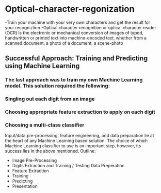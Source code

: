 # Optical-character-regonization
-Train your machine with your very own characters and get the result for your recogniztion
-Optical character recognition or optical character reader (OCR) is the electronic or mechanical conversion of images of typed,
handwritten or printed text into machine-encoded text, whether from a scanned document, a photo of a document, a scene-photo

## Successful Approach: Training and Predicting using Machine Learning
### The last approach was to train my own Machine Learning model. This solution required the following:
### Singling out each digit from an image
### Choosing appropriate feature extraction to apply on each digit
### Choosing a multi-class classifier
Input/data pre-processing, feature engineering, and data preparation lie at the heart of any Machine Learning based solution. The choice of which Machine Learning classifier to use is an important step, however, its success lies in the above mentioned.
Outline:
- Image Pre-Processing
- Digits Extraction and Training / Testing Data Preperation
- Feature Extraction
- Training
- Predicting
- Presentation
